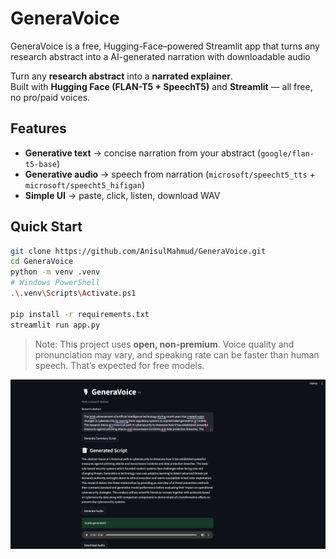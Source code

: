 #  GeneraVoice
GeneraVoice is a free, Hugging-Face–powered Streamlit app that turns any research abstract into a AI-generated narration with downloadable audio

Turn any **research abstract** into a **narrated explainer**.  
Built with **Hugging Face (FLAN-T5 + SpeechT5)** and **Streamlit** — all free, no pro/paid voices.

## Features
- **Generative text** → concise narration from your abstract (`google/flan-t5-base`)
- **Generative audio** → speech from narration (`microsoft/speecht5_tts` + `microsoft/speecht5_hifigan`)
- **Simple UI** → paste, click, listen, download WAV


## Quick Start

```bash
git clone https://github.com/AnisulMahmud/GeneraVoice.git
cd GeneraVoice
python -m venv .venv
# Windows PowerShell
.\.venv\Scripts\Activate.ps1

pip install -r requirements.txt
streamlit run app.py
```


>  Note: This project uses **open, non-premium**. Voice quality and pronunciation may vary, and speaking rate can be faster than human speech. That’s expected for free models.

![alt text](image.png)